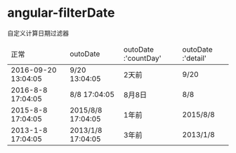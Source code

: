 # angular-filterDate
自定义计算日期过滤器
<table>
		<thead>
			<tr>
				<td>正常</td>
				<td>outoDate</td>
				<td>outoDate :'countDay'</td>
				<td>outoDate :'detail'</td>
			</tr>
		</thead
		<tr>
			<td>2016-09-20 13:04:05</td>
			<td>9/20 13:04:05</td>
			<td>2天前</td>
			<td>9/20</td>
		</tr>
		<tr>
			<td>2016-8-8 17:04:05</td>
			<td>8/8 17:04:05</td>
			<td>8月8日</td>
			<td>8/8</td>
		</tr>
		<tr>
			<td>2015-8-8 17:04:05</td>
			<td>2015/8/8 17:04:05</td>
			<td>1年前</td>
			<td>2015/8/8</td>
		</tr>
		<tr>
			<td>2013-1-8 17:04:05</td>
			<td>2013/1/8 17:04:05</td>
			<td>3年前</td>
			<td>2013/1/8</td>
		</tr>
	</table>
